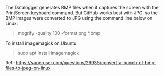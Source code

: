 
The Datalogger generates BMP files when it captures the screen with the PrintScreen keyboard command. But GitHub works best with JPG, so the BMP images were converted to JPG using the command line below on Linux:

>mogrify -quality 100 -format png *.bmp

To install imagemagick on Ubuntu:
>sudo apt install imagemagick

Ref.: https://superuser.com/questions/26935/convert-a-bunch-of-bmp-files-to-jpeg-on-linux
